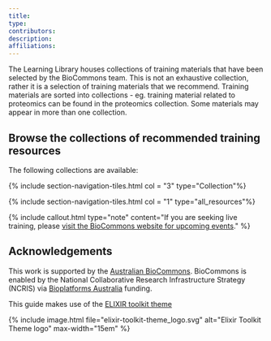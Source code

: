 ```yaml
---
title:
type: 
contributors: 
description: 
affiliations: 
---
```


The Learning Library houses collections of training materials that have been selected by the BioCommons team. This is not an exhaustive collection, rather it is a selection of training materials that we recommend.
Training materials are sorted into collections - eg. training material related to proteomics can be found in the proteomics collection. Some materials may appear in more than one collection.





## Browse the collections of recommended training resources

The following collections are available:

{% include section-navigation-tiles.html col = "3" type="Collection"%}

{% include section-navigation-tiles.html col = "1" type="all_resources"%}

{% include callout.html type="note" content="If you are seeking live training, please [visit the BioCommons website for upcoming events](https://www.biocommons.org.au/webinars-workshops)." %}

## Acknowledgements

This work is supported by the [Australian BioCommons](https://www.biocommons.org.au/). BioCommons is enabled by the National Collaborative Research Infrastructure Strategy (NCRIS) via [Bioplatforms Australia](https://bioplatforms.com/) funding.

This guide makes use of the [ELIXIR toolkit theme](https://github.com/ELIXIR-Belgium/elixir-toolkit-theme)

{% include image.html file="elixir-toolkit-theme_logo.svg" alt="Elixir Toolkit Theme logo" max-width="15em" %}
